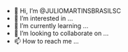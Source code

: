- 👋 Hi, I’m @JULIOMARTINSBRASILSC
- 👀 I’m interested in ...
- 🌱 I’m currently learning ...
- 💞️ I’m looking to collaborate on ...
- 📫 How to reach me ...

<!---
JULIOMARTINSBRASILSC/JULIOMARTINSBRASILSC is a ✨ special ✨ repository because its `README.md` (this file) appears on your GitHub profile.
You can click the Preview link to take a look at your changes.
--->
